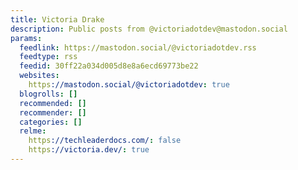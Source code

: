 ```yaml
---
title: Victoria Drake
description: Public posts from @victoriadotdev@mastodon.social
params:
  feedlink: https://mastodon.social/@victoriadotdev.rss
  feedtype: rss
  feedid: 30ff22a034d005d8e8a6ecd69773be22
  websites:
    https://mastodon.social/@victoriadotdev: true
  blogrolls: []
  recommended: []
  recommender: []
  categories: []
  relme:
    https://techleaderdocs.com/: false
    https://victoria.dev/: true
---
```


